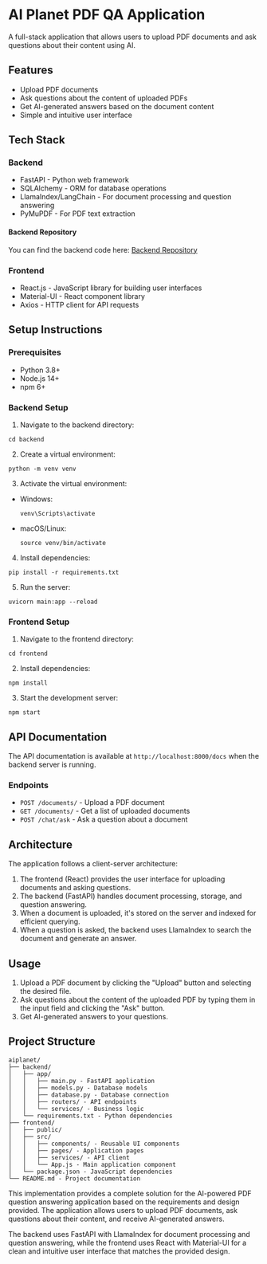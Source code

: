 # AI Planet PDF QA Application

A full-stack application that allows users to upload PDF documents and ask questions about their content using AI.

## Features

- Upload PDF documents
- Ask questions about the content of uploaded PDFs
- Get AI-generated answers based on the document content
- Simple and intuitive user interface

## Tech Stack

### Backend
- FastAPI - Python web framework
- SQLAlchemy - ORM for database operations
- LlamaIndex/LangChain - For document processing and question answering
- PyMuPDF - For PDF text extraction

#### Backend Repository
You can find the backend code here: [Backend Repository](https://github.com/JAYANTJOSHI001/aiplanet-backend)


### Frontend
- React.js - JavaScript library for building user interfaces
- Material-UI - React component library
- Axios - HTTP client for API requests

## Setup Instructions

### Prerequisites
- Python 3.8+
- Node.js 14+
- npm 6+

### Backend Setup
1. Navigate to the backend directory:
```plaintext
cd backend
```

2. Create a virtual environment:
```plaintext
python -m venv venv
```

3. Activate the virtual environment:
- Windows:
  ```
  venv\Scripts\activate
  ```
- macOS/Linux:
  ```
  source venv/bin/activate
  ```

4. Install dependencies:
```plaintext
pip install -r requirements.txt
```

5. Run the server:
```plaintext
uvicorn main:app --reload
```

### Frontend Setup
1. Navigate to the frontend directory:
```plaintext
cd frontend
```

2. Install dependencies:
```plaintext
npm install
```

3. Start the development server:
```plaintext
npm start
```

## API Documentation

The API documentation is available at `http://localhost:8000/docs` when the backend server is running.

### Endpoints

- `POST /documents/` - Upload a PDF document
- `GET /documents/` - Get a list of uploaded documents
- `POST /chat/ask` - Ask a question about a document

## Architecture
The application follows a client-server architecture:

1. The frontend (React) provides the user interface for uploading documents and asking questions.
2. The backend (FastAPI) handles document processing, storage, and question answering.
3. When a document is uploaded, it's stored on the server and indexed for efficient querying.
4. When a question is asked, the backend uses LlamaIndex to search the document and generate an answer.


## Usage
1. Upload a PDF document by clicking the "Upload" button and selecting the desired file.
2. Ask questions about the content of the uploaded PDF by typing them in the input field and clicking the "Ask" button.
3. Get AI-generated answers to your questions.

## Project Structure
```plaintext
aiplanet/
├── backend/
│   ├── app/
│   │   ├── main.py - FastAPI application
│   │   ├── models.py - Database models
│   │   ├── database.py - Database connection
│   │   ├── routers/ - API endpoints
│   │   └── services/ - Business logic
│   └── requirements.txt - Python dependencies
├── frontend/
│   ├── public/
│   ├── src/
│   │   ├── components/ - Reusable UI components
│   │   ├── pages/ - Application pages
│   │   ├── services/ - API client
│   │   └── App.js - Main application component
│   └── package.json - JavaScript dependencies
└── README.md - Project documentation
```

This implementation provides a complete solution for the AI-powered PDF question answering application based on the requirements and design provided. The application allows users to upload PDF documents, ask questions about their content, and receive AI-generated answers.

The backend uses FastAPI with LlamaIndex for document processing and question answering, while the frontend uses React with Material-UI for a clean and intuitive user interface that matches the provided design.

